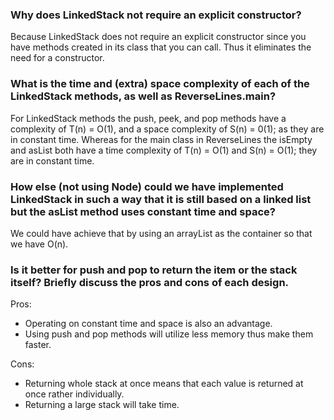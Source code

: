 ### Why does LinkedStack not require an explicit constructor?

Because LinkedStack does not require an explicit constructor since you have methods created in its class that you can call. Thus it eliminates the need for a constructor.

### What is the time and (extra) space complexity of each of the LinkedStack methods, as well as ReverseLines.main?

For LinkedStack methods the push, peek, and pop methods have a complexity of T(n) = O(1), and a space complexity of S(n) = 0(1); as they are in constant time. Whereas for the main class in ReverseLines the isEmpty and asList both have a time complexity of T(n) = O(1) and S(n) = O(1); they are in constant time.

### How else (not using Node) could we have implemented LinkedStack in such a way that it is still based on a linked list but the asList method uses constant time and space?

We could have achieve that by using an arrayList as the container so that we have O(n).

### Is it better for push and pop to return the item or the stack itself? Briefly discuss the pros and cons of each design.

Pros:
- Operating on constant time and space is also an advantage.
- Using push and pop methods will utilize less memory thus make them faster.

Cons:
- Returning whole stack at once means that each value is returned at once rather individually.
- Returning a large stack will take time.

